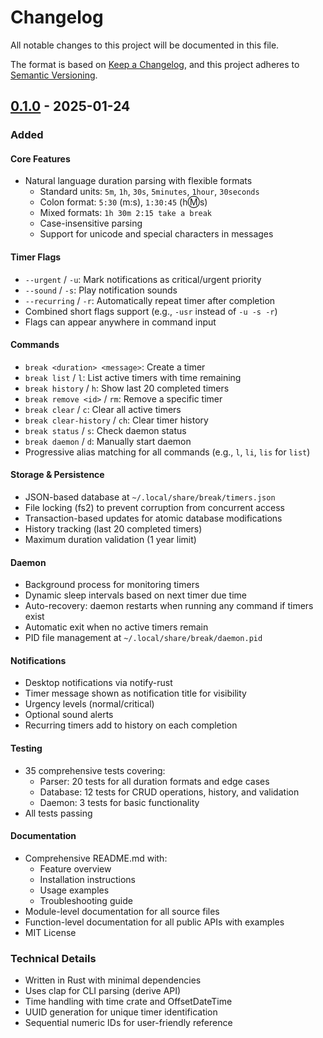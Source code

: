 # Changelog

All notable changes to this project will be documented in this file.

The format is based on [Keep a Changelog](https://keepachangelog.com/en/1.0.0/),
and this project adheres to [Semantic Versioning](https://semver.org/spec/v2.0.0.html).

## [0.1.0] - 2025-01-24

### Added

#### Core Features
- Natural language duration parsing with flexible formats
  - Standard units: `5m`, `1h`, `30s`, `5minutes`, `1hour`, `30seconds`
  - Colon format: `5:30` (m:s), `1:30:45` (h:m:s)
  - Mixed formats: `1h 30m 2:15 take a break`
  - Case-insensitive parsing
  - Support for unicode and special characters in messages

#### Timer Flags
- `--urgent` / `-u`: Mark notifications as critical/urgent priority
- `--sound` / `-s`: Play notification sounds
- `--recurring` / `-r`: Automatically repeat timer after completion
- Combined short flags support (e.g., `-usr` instead of `-u -s -r`)
- Flags can appear anywhere in command input

#### Commands
- `break <duration> <message>`: Create a timer
- `break list` / `l`: List active timers with time remaining
- `break history` / `h`: Show last 20 completed timers
- `break remove <id>` / `rm`: Remove a specific timer
- `break clear` / `c`: Clear all active timers
- `break clear-history` / `ch`: Clear timer history
- `break status` / `s`: Check daemon status
- `break daemon` / `d`: Manually start daemon
- Progressive alias matching for all commands (e.g., `l`, `li`, `lis` for `list`)

#### Storage & Persistence
- JSON-based database at `~/.local/share/break/timers.json`
- File locking (fs2) to prevent corruption from concurrent access
- Transaction-based updates for atomic database modifications
- History tracking (last 20 completed timers)
- Maximum duration validation (1 year limit)

#### Daemon
- Background process for monitoring timers
- Dynamic sleep intervals based on next timer due time
- Auto-recovery: daemon restarts when running any command if timers exist
- Automatic exit when no active timers remain
- PID file management at `~/.local/share/break/daemon.pid`

#### Notifications
- Desktop notifications via notify-rust
- Timer message shown as notification title for visibility
- Urgency levels (normal/critical)
- Optional sound alerts
- Recurring timers add to history on each completion

#### Testing
- 35 comprehensive tests covering:
  - Parser: 20 tests for all duration formats and edge cases
  - Database: 12 tests for CRUD operations, history, and validation
  - Daemon: 3 tests for basic functionality
- All tests passing

#### Documentation
- Comprehensive README.md with:
  - Feature overview
  - Installation instructions
  - Usage examples
  - Troubleshooting guide
- Module-level documentation for all source files
- Function-level documentation for all public APIs with examples
- MIT License

### Technical Details
- Written in Rust with minimal dependencies
- Uses clap for CLI parsing (derive API)
- Time handling with time crate and OffsetDateTime
- UUID generation for unique timer identification
- Sequential numeric IDs for user-friendly reference

[0.1.0]: https://github.com/sqrew/break/releases/tag/v0.1.0
